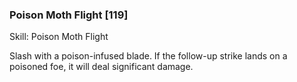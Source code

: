 ### Poison Moth Flight [119]

Skill: Poison Moth Flight

Slash with a poison-infused blade. If the follow-up strike lands on a poisoned foe, it will deal significant damage.